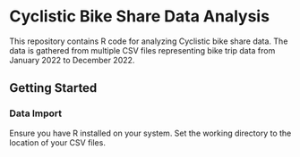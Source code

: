 # Cyclistic Bike Share Data Analysis

This repository contains R code for analyzing Cyclistic bike share data. The data is gathered from multiple CSV files representing bike trip data from January 2022 to December 2022.

## Getting Started

### Data Import
Ensure you have R installed on your system. Set the working directory to the location of your CSV files.
